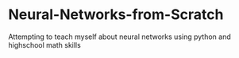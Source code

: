 # Neural-Networks-from-Scratch
Attempting to teach myself about neural networks using python and highschool math skills
